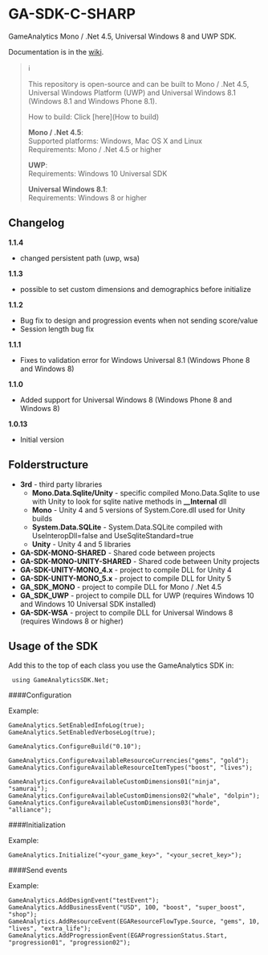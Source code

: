 # GA-SDK-C-SHARP
GameAnalytics Mono / .Net 4.5, Universal Windows 8 and UWP SDK.

Documentation is in the [wiki](https://github.com/GameAnalytics/GA-SDK-C-SHARP/wiki).

> :information_source:<br>
>
> This repository is open-source and can be built to Mono / .Net 4.5, Universal Windows Platform (UWP) and Universal Windows 8.1 (Windows 8.1 and Windows Phone 8.1).<br>
>
> How to build: Click [here](How to build)<br>
>
> **Mono / .Net 4.5**:<br>
> Supported platforms: Windows, Mac OS X and Linux<br>
> Requirements:  Mono / .Net 4.5 or higher<br>
>
> **UWP**:<br>
> Requirements: Windows 10 Universal SDK<br>
>
> **Universal Windows 8.1**:<br>
> Requirements: Windows 8 or higher

Changelog
---------
<!--(CHANGELOG_TOP)-->
**1.1.4**
* changed persistent path (uwp, wsa)

**1.1.3**
* possible to set custom dimensions and demographics before initialize

**1.1.2**
* Bug fix to design and progression events when not sending score/value
* Session length bug fix

**1.1.1**
* Fixes to validation error for Windows Universal 8.1 (Windows Phone 8 and Windows 8)

**1.1.0**
* Added support for Universal Windows 8 (Windows Phone 8 and Windows 8)

**1.0.13**
* Initial version

Folderstructure
---------------

* **3rd** - third party libraries
  * **Mono.Data.Sqlite/Unity** - specific compiled Mono.Data.Sqlite to use with Unity to look for sqlite native methods in **__Internal** dll
  * **Mono** - Unity 4 and 5 versions of System.Core.dll used for Unity builds
  * **System.Data.SQLite** - System.Data.SQLite compiled with UseInteropDll=false and UseSqliteStandard=true
  * **Unity** - Unity 4 and 5 libraries
* **GA-SDK-MONO-SHARED** - Shared code between projects
* **GA-SDK-MONO-UNITY-SHARED** - Shared code between Unity projects
* **GA-SDK-UNITY-MONO_4.x** - project to compile DLL for Unity 4
* **GA-SDK-UNITY-MONO_5.x** - project to compile DLL for Unity 5
* **GA_SDK_MONO** - project to compile DLL for Mono / .Net 4.5
* **GA_SDK_UWP** - project to compile DLL for UWP (requires Windows 10 and Windows 10 Universal SDK installed)
* **GA-SDK-WSA** - project to compile DLL for Universal Windows 8 (requires Windows 8 or higher)

Usage of the SDK
----------------

Add this to the top of each class you use the GameAnalytics SDK in:

``` c-sharp
 using GameAnalyticsSDK.Net;
```

####Configuration

Example:

```c-sharp
GameAnalytics.SetEnabledInfoLog(true);
GameAnalytics.SetEnabledVerboseLog(true);

GameAnalytics.ConfigureBuild("0.10");

GameAnalytics.ConfigureAvailableResourceCurrencies("gems", "gold");
GameAnalytics.ConfigureAvailableResourceItemTypes("boost", "lives");

GameAnalytics.ConfigureAvailableCustomDimensions01("ninja", "samurai");
GameAnalytics.ConfigureAvailableCustomDimensions02("whale", "dolpin");
GameAnalytics.ConfigureAvailableCustomDimensions03("horde", "alliance");
```

####Initialization

Example:

```c-sharp
GameAnalytics.Initialize("<your_game_key>", "<your_secret_key>");
```

####Send events

Example:

```c-sharp
GameAnalytics.AddDesignEvent("testEvent");
GameAnalytics.AddBusinessEvent("USD", 100, "boost", "super_boost", "shop");
GameAnalytics.AddResourceEvent(EGAResourceFlowType.Source, "gems", 10, "lives", "extra_life");
GameAnalytics.AddProgressionEvent(EGAProgressionStatus.Start, "progression01", "progression02");
```
